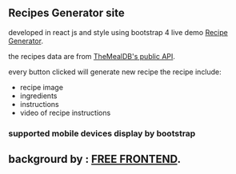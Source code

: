 
## Recipes Generator site 
developed in react js and style using bootstrap 4 
live demo [Recipe Generator](https://recipegenerator-24401.firebaseapp.com/).

the recipes data are from  [TheMealDB's  public API](https://www.themealdb.com/api.php).

every button clicked will generate new recipe 
the recipe include:
* recipe image 
* ingredients
* instructions 
* video of recipe instructions
### supported mobile devices display by bootstrap 
## backgrourd by :  [FREE FRONTEND](https://freefrontend.com/css-animated-backgrounds/).

